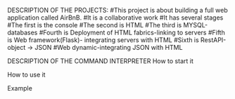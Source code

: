 DESCRIPTION OF THE PROJECTS:
#This project is about building a full web application called AirBnB.
#It is a collaborative work
#It has several stages 
#The first is the console
#The second is HTML
#The third is MYSQL-databases
#Fourth is Deployment of HTML fabrics-linking to servers
#Fifth is Web framework(Flask)- integrating servers with HTML
#Sixth is RestAPI-object -> JSON
#Web dynamic-integrating JSON with HTML

DESCRIPTION OF THE COMMAND INTERPRETER
How to start it

How to use it

Example

